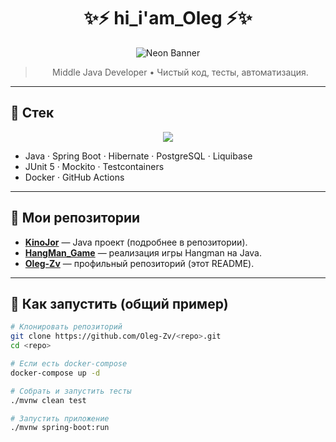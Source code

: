 <div align="center">

# ✨⚡️ hi_i'am_Oleg ⚡️✨

![Neon Banner](https://capsule-render.vercel.app/api?type=waving&color=0:ff00ff,100:00ffff&height=200&section=header&text=Java%20Developer&fontSize=50&fontColor=ffffff&animation=twinkling)

> Middle Java Developer • Чистый код, тесты, автоматизация.

</div>

---

## 🚀 Стек

<p align="center">
  <img src="https://skillicons.dev/icons?i=java,spring,postgres,docker,git,maven,gradle" />
</p>

- Java · Spring Boot · Hibernate · PostgreSQL · Liquibase  
- JUnit 5 · Mockito · Testcontainers  
- Docker · GitHub Actions  

---

## 📂 Мои репозитории

- **[KinoJor](https://github.com/Oleg-Zv/KinoJor)** — Java проект (подробнее в репозитории).  
- **[HangMan_Game](https://github.com/Oleg-Zv/HangMan_Game)** — реализация игры Hangman на Java.  
- **[Oleg-Zv](https://github.com/Oleg-Zv/Oleg-Zv)** — профильный репозиторий (этот README).  

---

## 🧪 Как запустить (общий пример)

```bash
# Клонировать репозиторий
git clone https://github.com/Oleg-Zv/<repo>.git
cd <repo>

# Если есть docker-compose
docker-compose up -d

# Собрать и запустить тесты
./mvnw clean test

# Запустить приложение
./mvnw spring-boot:run
